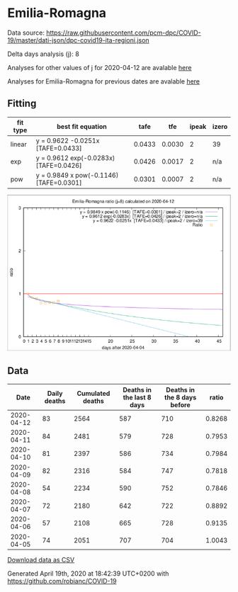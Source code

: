 # Emilia-Romagna

Data source: https://raw.githubusercontent.com/pcm-dpc/COVID-19/master/dati-json/dpc-covid19-ita-regioni.json

Delta days analysis (j): 8

Analyses for other values of j for 2020-04-12 are avalable [here](../2020-04-12/README.md)

Analyses for Emilia-Romagna for previous dates are avalable [here](../README.md)

## Fitting 
|fit type|best fit equation|tafe|tfe|ipeak|izero|
|-------|-----|--------|------|---|---|
|linear|y = 0.9622 -0.0251x  [TAFE=0.0433]|0.0433|0.0030|2|39|
|exp|y = 0.9612 exp(-0.0283x)  [TAFE=0.0426]|0.0426|0.0017|2|n/a|
|pow|y = 0.9849 x pow(-0.1146)  [TAFE=0.0301]|0.0301|0.0007|2|n/a|

![Plot](COVID-19_emilia-romagna_j8_2020-04-12.png)

## Data
|Date|Daily deaths|Cumulated deaths|Deaths in the last 8 days|Deaths in the 8 days before|ratio|
|----|----------|-----------|-------|--------------------|-----|
|2020-04-12|83|2564|587|710|0.8268|
|2020-04-11|84|2481|579|728|0.7953|
|2020-04-10|81|2397|586|734|0.7984|
|2020-04-09|82|2316|584|747|0.7818|
|2020-04-08|54|2234|590|752|0.7846|
|2020-04-07|72|2180|642|722|0.8892|
|2020-04-06|57|2108|665|728|0.9135|
|2020-04-05|74|2051|707|704|1.0043|

[Download data as CSV](COVID-19_emilia-romagna_j8_2020-04-12.csv)

Generated April 19th, 2020 at 18:42:39 UTC+0200 with https://github.com/robianc/COVID-19
